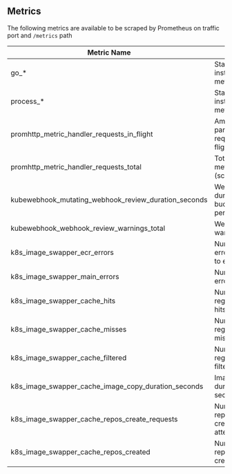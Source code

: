 ## Metrics

The following metrics are available to be scraped by Prometheus on traffic port and `/metrics` path

| Metric Name | Meaning |
| ----------- | ----------- |
go_* | Standard Go instrumentation metrics
process_* | Standard Go instrumentation metrics
promhttp_metric_handler_requests_in_flight | Amount of parallel requests in flight
promhttp_metric_handler_requests_total | Total count of metric requests (scrapes)
kubewebhook_mutating_webhook_review_duration_seconds | Webhook duration, in buckets for percentiles
kubewebhook_webhook_review_warnings_total	| Webhook warnings
k8s_image_swapper_ecr_errors | Number of errors related to ecr provider
k8s_image_swapper_main_errors | Number of errors
k8s_image_swapper_cache_hits | Number of registry cache hits
k8s_image_swapper_cache_misses | Number of registry cache misses
k8s_image_swapper_cache_filtered | Number of registry cache filtered out
k8s_image_swapper_cache_image_copy_duration_seconds | Image copy duration in seconds
k8s_image_swapper_cache_repos_create_requests | Number of repositories create attempts
k8s_image_swapper_cache_repos_created | Number of repositories created
